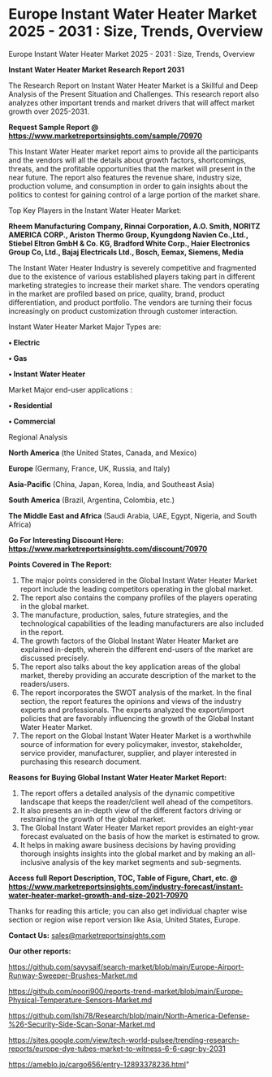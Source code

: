 # Europe Instant Water Heater Market 2025 - 2031 : Size, Trends, Overview
 Europe Instant Water Heater Market 2025 - 2031 : Size, Trends, Overview

<strong>Instant Water Heater Market Research Report 2031</strong>

The Research Report on Instant Water Heater Market is a Skillful and Deep Analysis of the Present Situation and Challenges. This research report also analyzes other important trends and market drivers that will affect market growth over 2025-2031.

<strong>Request Sample Report @ <a href=https://www.marketreportsinsights.com/sample/70970>https://www.marketreportsinsights.com/sample/70970</a></strong>

This Instant Water Heater market report aims to provide all the participants and the vendors will all the details about growth factors, shortcomings, threats, and the profitable opportunities that the market will present in the near future. The report also features the revenue share, industry size, production volume, and consumption in order to gain insights about the politics to contest for gaining control of a large portion of the market share.

Top Key Players in the Instant Water Heater Market:

<strong>Rheem Manufacturing Company, Rinnai Corporation, A.O. Smith, NORITZ AMERICA CORP., Ariston Thermo Group, Kyungdong Navien Co.,Ltd., Stiebel Eltron GmbH & Co. KG, Bradford White Corp., Haier Electronics Group Co, Ltd., Bajaj Electricals Ltd., Bosch, Eemax, Siemens, Media</strong>

The Instant Water Heater Industry is severely competitive and fragmented due to the existence of various established players taking part in different marketing strategies to increase their market share. The vendors operating in the market are profiled based on price, quality, brand, product differentiation, and product portfolio. The vendors are turning their focus increasingly on product customization through customer interaction.

Instant Water Heater Market Major Types are:

<strong>• Electric

• Gas

• Instant Water Heater</strong>

Market Major end-user applications :

<strong>• Residential

• Commercial</strong>

Regional Analysis

</u><strong><b>North America</b></strong> (the United States, Canada, and Mexico)

<strong><b>Europe </b></strong>(Germany, France, UK, Russia, and Italy)

<strong><b>Asia-Pacific</b></strong> (China, Japan, Korea, India, and Southeast Asia)

<strong><b>South America</b></strong> (Brazil, Argentina, Colombia, etc.)

<strong><b>The Middle East and Africa</b></strong> (Saudi Arabia, UAE, Egypt, Nigeria, and South Africa)

<strong>Go For Interesting Discount Here: <a href=https://www.marketreportsinsights.com/discount/70970>https://www.marketreportsinsights.com/discount/70970</a></strong>

<strong>Points Covered in The Report:</strong>
<ol>
  <li>The major points considered in the Global Instant Water Heater Market report include the leading competitors operating in the global market.</li>
  <li>The report also contains the company profiles of the players operating in the global market.</li>
  <li>The manufacture, production, sales, future strategies, and the technological capabilities of the leading manufacturers are also included in the report.</li>
  <li>The growth factors of the Global Instant Water Heater Market are explained in-depth, wherein the different end-users of the market are discussed precisely.</li>
  <li>The report also talks about the key application areas of the global market, thereby providing an accurate description of the market to the readers/users.</li>
  <li>The report incorporates the SWOT analysis of the market. In the final section, the report features the opinions and views of the industry experts and professionals. The experts analyzed the export/import policies that are favorably influencing the growth of the Global Instant Water Heater Market.</li>
  <li>The report on the Global Instant Water Heater Market is a worthwhile source of information for every policymaker, investor, stakeholder, service provider, manufacturer, supplier, and player interested in purchasing this research document.</li>
</ol>
<strong>Reasons for Buying Global Instant Water Heater Market Report:</strong>

<ol>
  <li>The report offers a detailed analysis of the dynamic competitive landscape that keeps the reader/client well ahead of the competitors.</li>
  <li>It also presents an in-depth view of the different factors driving or restraining the growth of the global market.</li>
  <li>The Global Instant Water Heater Market report provides an eight-year forecast evaluated on the basis of how the market is estimated to grow.</li>
  <li>It helps in making aware business decisions by having providing thorough insights insights into the global market and by making an all-inclusive analysis of the key market segments and sub-segments.</li>
</ol>
<strong>Access full Report Description, TOC, Table of Figure, Chart, etc. @ <a href=https://www.marketreportsinsights.com/industry-forecast/instant-water-heater-market-growth-and-size-2021-70970>https://www.marketreportsinsights.com/industry-forecast/instant-water-heater-market-growth-and-size-2021-70970</a></strong>


Thanks for reading this article; you can also get individual chapter wise section or region wise report version like Asia, United States, Europe.

<strong>Contact Us:</strong>
sales@marketreportsinsights.com

<strong>Our other reports:</strong>

<a href=https://github.com/sayysaif/search-market/blob/main/Europe-Airport-Runway-Sweeper-Brushes-Market.md>https://github.com/sayysaif/search-market/blob/main/Europe-Airport-Runway-Sweeper-Brushes-Market.md</a>

<a href=https://github.com/noori900/reports-trend-market/blob/main/Europe-Physical-Temperature-Sensors-Market.md>https://github.com/noori900/reports-trend-market/blob/main/Europe-Physical-Temperature-Sensors-Market.md</a>

<a href=https://github.com/Ishi78/Research/blob/main/North-America-Defense-%26-Security-Side-Scan-Sonar-Market.md>https://github.com/Ishi78/Research/blob/main/North-America-Defense-%26-Security-Side-Scan-Sonar-Market.md</a>

<a href=https://sites.google.com/view/tech-world-pulsee/trending-research-reports/europe-dye-tubes-market-to-witness-6-6-cagr-by-2031>https://sites.google.com/view/tech-world-pulsee/trending-research-reports/europe-dye-tubes-market-to-witness-6-6-cagr-by-2031</a>

<a href=https://ameblo.jp/cargo656/entry-12893378236.html>https://ameblo.jp/cargo656/entry-12893378236.html</a>"
